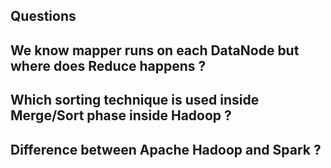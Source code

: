 Questions
---------

## We know mapper runs on each DataNode but where does Reduce happens ?

## Which sorting technique is used inside Merge/Sort phase inside Hadoop ?

## Difference between Apache Hadoop and Spark ?